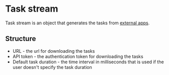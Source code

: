 # Task stream

Task stream is an object that generates the tasks from [external apps](../TaskManagement.md#data-source).

## Structure

* URL - the url for downloading the tasks
* API token - the authentication token for downloading the tasks
* Default task duration - the time interval in milliseconds that is used if the user doesn't specify the task duration
